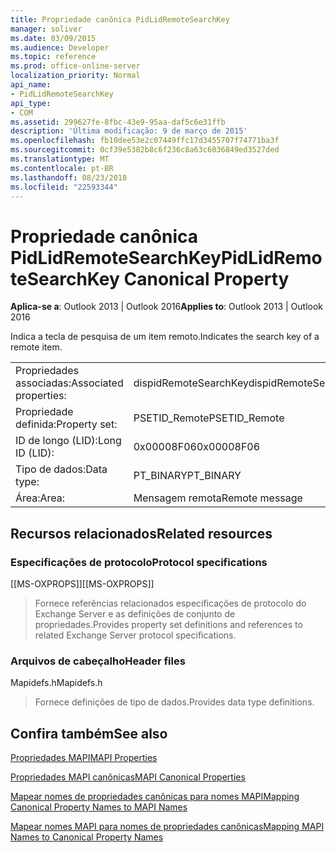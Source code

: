 ```yaml
---
title: Propriedade canônica PidLidRemoteSearchKey
manager: soliver
ms.date: 03/09/2015
ms.audience: Developer
ms.topic: reference
ms.prod: office-online-server
localization_priority: Normal
api_name:
- PidLidRemoteSearchKey
api_type:
- COM
ms.assetid: 299627fe-8fbc-43e9-95aa-daf5c6e31ffb
description: 'Última modificação: 9 de março de 2015'
ms.openlocfilehash: fb10dee53e2c07449ffc17d3455707f74771ba3f
ms.sourcegitcommit: 0cf39e5382b8c6f236c8a63c6036849ed3527ded
ms.translationtype: MT
ms.contentlocale: pt-BR
ms.lasthandoff: 08/23/2018
ms.locfileid: "22593344"
---
```

# <a name="pidlidremotesearchkey-canonical-property"></a><span data-ttu-id="5ddff-103">Propriedade canônica PidLidRemoteSearchKey</span><span class="sxs-lookup"><span data-stu-id="5ddff-103">PidLidRemoteSearchKey Canonical Property</span></span>

  
  
<span data-ttu-id="5ddff-104">**Aplica-se a**: Outlook 2013 | Outlook 2016</span><span class="sxs-lookup"><span data-stu-id="5ddff-104">**Applies to**: Outlook 2013 | Outlook 2016</span></span> 
  
<span data-ttu-id="5ddff-105">Indica a tecla de pesquisa de um item remoto.</span><span class="sxs-lookup"><span data-stu-id="5ddff-105">Indicates the search key of a remote item.</span></span>
  
|||
|:-----|:-----|
|<span data-ttu-id="5ddff-106">Propriedades associadas:</span><span class="sxs-lookup"><span data-stu-id="5ddff-106">Associated properties:</span></span>  <br/> |<span data-ttu-id="5ddff-107">dispidRemoteSearchKey</span><span class="sxs-lookup"><span data-stu-id="5ddff-107">dispidRemoteSearchKey</span></span>  <br/> |
|<span data-ttu-id="5ddff-108">Propriedade definida:</span><span class="sxs-lookup"><span data-stu-id="5ddff-108">Property set:</span></span>  <br/> |<span data-ttu-id="5ddff-109">PSETID_Remote</span><span class="sxs-lookup"><span data-stu-id="5ddff-109">PSETID_Remote</span></span>  <br/> |
|<span data-ttu-id="5ddff-110">ID de longo (LID):</span><span class="sxs-lookup"><span data-stu-id="5ddff-110">Long ID (LID):</span></span>  <br/> |<span data-ttu-id="5ddff-111">0x00008F06</span><span class="sxs-lookup"><span data-stu-id="5ddff-111">0x00008F06</span></span>  <br/> |
|<span data-ttu-id="5ddff-112">Tipo de dados:</span><span class="sxs-lookup"><span data-stu-id="5ddff-112">Data type:</span></span>  <br/> |<span data-ttu-id="5ddff-113">PT_BINARY</span><span class="sxs-lookup"><span data-stu-id="5ddff-113">PT_BINARY</span></span>  <br/> |
|<span data-ttu-id="5ddff-114">Área:</span><span class="sxs-lookup"><span data-stu-id="5ddff-114">Area:</span></span>  <br/> |<span data-ttu-id="5ddff-115">Mensagem remota</span><span class="sxs-lookup"><span data-stu-id="5ddff-115">Remote message</span></span>  <br/> |
   
## <a name="related-resources"></a><span data-ttu-id="5ddff-116">Recursos relacionados</span><span class="sxs-lookup"><span data-stu-id="5ddff-116">Related resources</span></span>

### <a name="protocol-specifications"></a><span data-ttu-id="5ddff-117">Especificações de protocolo</span><span class="sxs-lookup"><span data-stu-id="5ddff-117">Protocol specifications</span></span>

<span data-ttu-id="5ddff-118">[[MS-OXPROPS]]</span><span class="sxs-lookup"><span data-stu-id="5ddff-118">[[MS-OXPROPS]]</span></span> 
  
> <span data-ttu-id="5ddff-119">Fornece referências relacionados especificações de protocolo do Exchange Server e as definições de conjunto de propriedades.</span><span class="sxs-lookup"><span data-stu-id="5ddff-119">Provides property set definitions and references to related Exchange Server protocol specifications.</span></span>
    
### <a name="header-files"></a><span data-ttu-id="5ddff-120">Arquivos de cabeçalho</span><span class="sxs-lookup"><span data-stu-id="5ddff-120">Header files</span></span>

<span data-ttu-id="5ddff-121">Mapidefs.h</span><span class="sxs-lookup"><span data-stu-id="5ddff-121">Mapidefs.h</span></span>
  
> <span data-ttu-id="5ddff-122">Fornece definições de tipo de dados.</span><span class="sxs-lookup"><span data-stu-id="5ddff-122">Provides data type definitions.</span></span>
    
## <a name="see-also"></a><span data-ttu-id="5ddff-123">Confira também</span><span class="sxs-lookup"><span data-stu-id="5ddff-123">See also</span></span>



[<span data-ttu-id="5ddff-124">Propriedades MAPI</span><span class="sxs-lookup"><span data-stu-id="5ddff-124">MAPI Properties</span></span>](mapi-properties.md)
  
[<span data-ttu-id="5ddff-125">Propriedades MAPI canônicas</span><span class="sxs-lookup"><span data-stu-id="5ddff-125">MAPI Canonical Properties</span></span>](mapi-canonical-properties.md)
  
[<span data-ttu-id="5ddff-126">Mapear nomes de propriedades canônicas para nomes MAPI</span><span class="sxs-lookup"><span data-stu-id="5ddff-126">Mapping Canonical Property Names to MAPI Names</span></span>](mapping-canonical-property-names-to-mapi-names.md)
  
[<span data-ttu-id="5ddff-127">Mapear nomes MAPI para nomes de propriedades canônicas</span><span class="sxs-lookup"><span data-stu-id="5ddff-127">Mapping MAPI Names to Canonical Property Names</span></span>](mapping-mapi-names-to-canonical-property-names.md)

